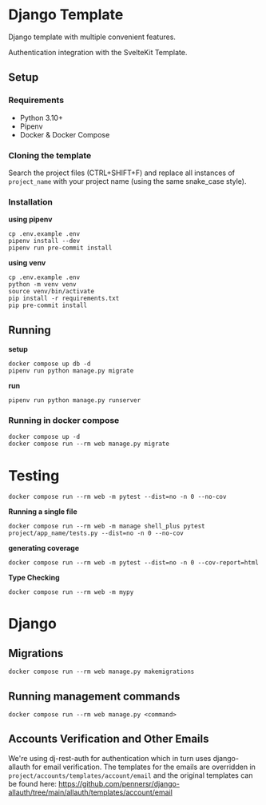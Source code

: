 # Django Template

Django template with multiple convenient features.

Authentication integration with the SvelteKit Template.

## Setup

### Requirements

-   Python 3.10+
-   Pipenv
-   Docker & Docker Compose

### Cloning the template

Search the project files (CTRL+SHIFT+F) and replace all instances of `project_name` with your project name (using the same snake_case style).

### Installation

**using pipenv**

```console
cp .env.example .env
pipenv install --dev
pipenv run pre-commit install
```

**using venv**

```console
cp .env.example .env
python -m venv venv
source venv/bin/activate
pip install -r requirements.txt
pip pre-commit install
```

## Running

**setup**

```console
docker compose up db -d
pipenv run python manage.py migrate
```

**run**

```console
pipenv run python manage.py runserver
```

### Running in docker compose

```console
docker compose up -d
docker compose run --rm web manage.py migrate
```

# Testing

```console
docker compose run --rm web -m pytest --dist=no -n 0 --no-cov
```

**Running a single file**

```console
docker compose run --rm web -m manage shell_plus pytest project/app_name/tests.py --dist=no -n 0 --no-cov
```

**generating coverage**

```console
docker compose run --rm web -m pytest --dist=no -n 0 --cov-report=html
```

**Type Checking**

```console
docker compose run --rm web -m mypy
```

# Django

## Migrations

```console
docker compose run --rm web manage.py makemigrations
```

## Running management commands

```console
docker compose run --rm web manage.py <command>
```

## Accounts Verification and Other Emails

We're using dj-rest-auth for authentication which in turn uses django-allauth for email verification. The templates for the emails are overridden in `project/accounts/templates/account/email` and the original templates can be found here: https://github.com/pennersr/django-allauth/tree/main/allauth/templates/account/email
